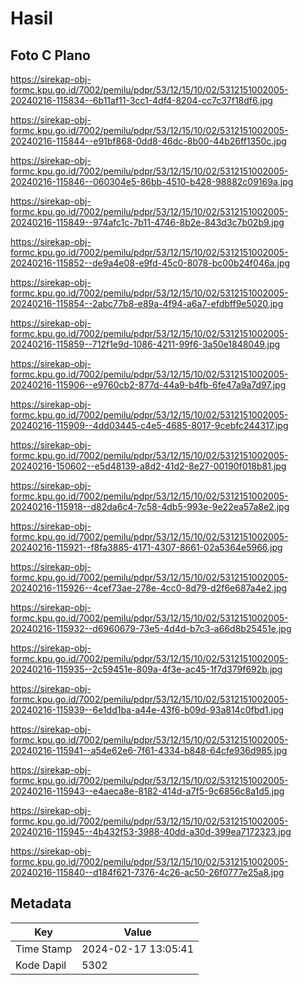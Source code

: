 # Hasil

## Foto C Plano

https://sirekap-obj-formc.kpu.go.id/7002/pemilu/pdpr/53/12/15/10/02/5312151002005-20240216-115834--6b11af11-3cc1-4df4-8204-cc7c37f18df6.jpg

https://sirekap-obj-formc.kpu.go.id/7002/pemilu/pdpr/53/12/15/10/02/5312151002005-20240216-115844--e91bf868-0dd8-46dc-8b00-44b26ff1350c.jpg

https://sirekap-obj-formc.kpu.go.id/7002/pemilu/pdpr/53/12/15/10/02/5312151002005-20240216-115846--060304e5-86bb-4510-b428-98882c09169a.jpg

https://sirekap-obj-formc.kpu.go.id/7002/pemilu/pdpr/53/12/15/10/02/5312151002005-20240216-115849--974afc1c-7b11-4746-8b2e-843d3c7b02b9.jpg

https://sirekap-obj-formc.kpu.go.id/7002/pemilu/pdpr/53/12/15/10/02/5312151002005-20240216-115852--de9a4e08-e9fd-45c0-8078-bc00b24f046a.jpg

https://sirekap-obj-formc.kpu.go.id/7002/pemilu/pdpr/53/12/15/10/02/5312151002005-20240216-115854--2abc77b8-e89a-4f94-a6a7-efdbff9e5020.jpg

https://sirekap-obj-formc.kpu.go.id/7002/pemilu/pdpr/53/12/15/10/02/5312151002005-20240216-115859--712f1e9d-1086-4211-99f6-3a50e1848049.jpg

https://sirekap-obj-formc.kpu.go.id/7002/pemilu/pdpr/53/12/15/10/02/5312151002005-20240216-115906--e9760cb2-877d-44a9-b4fb-6fe47a9a7d97.jpg

https://sirekap-obj-formc.kpu.go.id/7002/pemilu/pdpr/53/12/15/10/02/5312151002005-20240216-115909--4dd03445-c4e5-4685-8017-9cebfc244317.jpg

https://sirekap-obj-formc.kpu.go.id/7002/pemilu/pdpr/53/12/15/10/02/5312151002005-20240216-150602--e5d48139-a8d2-41d2-8e27-00190f018b81.jpg

https://sirekap-obj-formc.kpu.go.id/7002/pemilu/pdpr/53/12/15/10/02/5312151002005-20240216-115918--d82da6c4-7c58-4db5-993e-9e22ea57a8e2.jpg

https://sirekap-obj-formc.kpu.go.id/7002/pemilu/pdpr/53/12/15/10/02/5312151002005-20240216-115921--f8fa3885-4171-4307-8661-02a5364e5966.jpg

https://sirekap-obj-formc.kpu.go.id/7002/pemilu/pdpr/53/12/15/10/02/5312151002005-20240216-115926--4cef73ae-278e-4cc0-8d79-d2f6e687a4e2.jpg

https://sirekap-obj-formc.kpu.go.id/7002/pemilu/pdpr/53/12/15/10/02/5312151002005-20240216-115932--d6960679-73e5-4d4d-b7c3-a66d8b25451e.jpg

https://sirekap-obj-formc.kpu.go.id/7002/pemilu/pdpr/53/12/15/10/02/5312151002005-20240216-115935--2c59451e-809a-4f3e-ac45-1f7d379f692b.jpg

https://sirekap-obj-formc.kpu.go.id/7002/pemilu/pdpr/53/12/15/10/02/5312151002005-20240216-115939--6e1dd1ba-a44e-43f6-b09d-93a814c0fbd1.jpg

https://sirekap-obj-formc.kpu.go.id/7002/pemilu/pdpr/53/12/15/10/02/5312151002005-20240216-115941--a54e62e6-7f61-4334-b848-64cfe936d985.jpg

https://sirekap-obj-formc.kpu.go.id/7002/pemilu/pdpr/53/12/15/10/02/5312151002005-20240216-115943--e4aeca8e-8182-414d-a7f5-9c6856c8a1d5.jpg

https://sirekap-obj-formc.kpu.go.id/7002/pemilu/pdpr/53/12/15/10/02/5312151002005-20240216-115945--4b432f53-3988-40dd-a30d-399ea7172323.jpg

https://sirekap-obj-formc.kpu.go.id/7002/pemilu/pdpr/53/12/15/10/02/5312151002005-20240216-115840--d184f621-7376-4c26-ac50-26f0777e25a8.jpg


## Metadata

| Key        | Value               |
| ---------- | ------------------- |
| Time Stamp | 2024-02-17 13:05:41 |
| Kode Dapil | 5302                |



